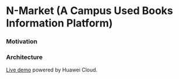 # N-Market (A Campus Used Books Information Platform)

### Motivation

### Architecture


[Live demo](http://124.71.159.90/home) powered by Huawei Cloud.
